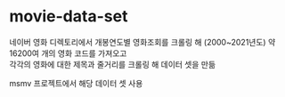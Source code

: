 # movie-data-set   
   
네이버 영화 디렉토리에서 개봉연도별 영화조회를 크롤링 해 (2000~2021년도) 약16200여 개의 영화 코드를 가져오고   
각각의 영화에 대한 제목과 줄거리를 크롤링 해 데이터 셋을 만듦   
   
msmv 프로젝트에서 해당 데이터 셋 사용
